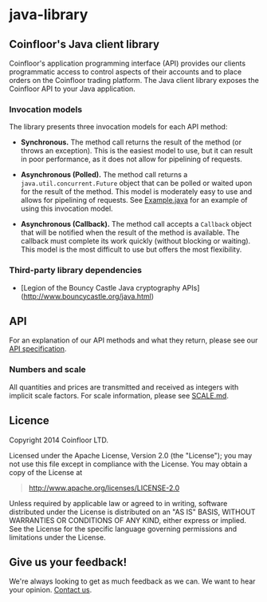 java-library
============

## Coinfloor's Java client library

Coinfloor's application programming interface (API) provides our clients programmatic access to control aspects of their accounts and to place orders on the Coinfloor trading platform. The Java client library exposes the Coinfloor API to your Java application.

### Invocation models

The library presents three invocation models for each API method:

* **Synchronous.** The method call returns the result of the method (or throws an exception). This is the easiest model to use, but it can result in poor performance, as it does not allow for pipelining of requests.

* **Asynchronous (Polled).** The method call returns a `java.util.concurrent.Future` object that can be polled or waited upon for the result of the method. This model is moderately easy to use and allows for pipelining of requests. See [Example.java][] for an example of using this invocation model.

* **Asynchronous (Callback).** The method call accepts a `Callback` object that will be notified when the result of the method is available. The callback must complete its work quickly (without blocking or waiting). This model is the most difficult to use but offers the most flexibility.

[Example.java]: https://github.com/coinfloor/java-library/blob/master/uk/co/coinfloor/api/Example.java

### Third-party library dependencies

* [Legion of the Bouncy Castle Java cryptography APIs] (http://www.bouncycastle.org/java.html)


## API

For an explanation of our API methods and what they return, please see our [API specification](https://github.com/coinfloor/API).

### Numbers and scale

All quantities and prices are transmitted and received as integers with implicit scale factors. For scale information, please see [SCALE.md](https://github.com/coinfloor/API/blob/master/SCALE.md).


## Licence

Copyright 2014 Coinfloor LTD.

Licensed under the Apache License, Version 2.0 (the "License");
you may not use this file except in compliance with the License.
You may obtain a copy of the License at

> http://www.apache.org/licenses/LICENSE-2.0

Unless required by applicable law or agreed to in writing, software
distributed under the License is distributed on an "AS IS" BASIS,
WITHOUT WARRANTIES OR CONDITIONS OF ANY KIND, either express or implied.
See the License for the specific language governing permissions and
limitations under the License.


## Give us your feedback!

We're always looking to get as much feedback as we can. We want to hear your opinion. [Contact us](http://support.coinfloor.co.uk/).
